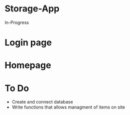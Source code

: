 # Storage-App
In-Progress
# Login page
# Homepage
# To Do
- Create and connect database
- Write functions that allows managment of items on site
